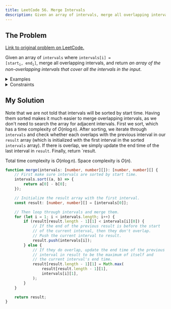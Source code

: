 ```yaml
---
title: LeetCode 56. Merge Intervals
description: Given an array of intervals, merge all overlapping intervals, and return an array of the non-overlapping intervals that cover all the intervals in the input.
---
```


## The Problem

[Link to original problem on LeetCode.](https://leetcode.com/problems/merge-intervals/)

Given an array of `intervals` where <code>intervals[i] = [start<sub>i</sub>, end<sub>i</sub>]</code>, merge all overlapping intervals, and return _an array of the non-overlapping intervals that cover all the intervals in the input_.

<details>
<summary>Examples</summary>

Example 1:

```
Input: intervals = [[1,3],[2,6],[8,10],[15,18]]
Output: [[1,6],[8,10],[15,18]]
Explanation: Since intervals [1,3] and [2,6] overlap, merge them into [1,6].
```

Example 2:

```
Input: intervals = [[1,4],[4,5]]
Output: [[1,5]]
Explanation: Intervals [1,4] and [4,5] are considered overlapping.
```

</details>

<details>
<summary>Constraints</summary>

- <code>1 <= intervals.length <= 10<sup>4</sup></code>
- `intervals[i].length == 2`
- <code>0 <= start<sub>i</sub> <= end<sub>i</sub> <= 10<sup>4</sup></code>

</details>

## My Solution

Note that we are not told that intervals will be sorted by start time. Having them sorted makes it much easier to merge overlapping intervals, as we don't need to search the array for adjacent intervals. First we sort, which has a time complexity of $O(n \log n)$. After sorting, we iterate through `intervals` and check whether each overlaps with the previous interval in our `result` array (which is initialized with the first interval in the sorted `intervals` array). If there is overlap, we simply update the end time of the last interval in `result`. Finally, return `result.

Total time complexity is $O(n \log n)$. Space complexity is $O(n)$.

```typescript
function merge(intervals: [number, number][]): [number, number][] {
	// First make sure intervals are sorted by start time.
	intervals.sort((a, b) => {
		return a[0] - b[0];
	});

	// Initialize the result array with the first interval.
	const result: [number, number][] = [intervals[0]];

	// Then loop through intervals and merge them.
	for (let i = 1; i < intervals.length; i++) {
		if (result[result.length - 1][1] < intervals[i][0]) {
			// If the end of the previous result is before the start
			// of the current interval, then they don't overlap.
			// Push the current interval to result.
			result.push(intervals[i]);
		} else {
			// If they do overlap, update the end time of the previous
			// interval in result to be the maximum of itself and
			// the current interval's end time.
			result[result.length - 1][1] = Math.max(
				result[result.length - 1][1],
				intervals[i][1],
			);
		}
	}

	return result;
}
```
